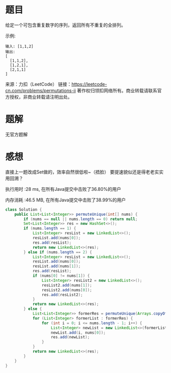 # 题目

给定一个可包含重复数字的序列，返回所有不重复的全排列。

示例:
~~~
输入: [1,1,2]
输出:
[
  [1,1,2],
  [1,2,1],
  [2,1,1]
]
~~~
来源：力扣（LeetCode）
链接：https://leetcode-cn.com/problems/permutations-ii
著作权归领扣网络所有。商业转载请联系官方授权，非商业转载请注明出处。

# 题解

无官方题解

# 感想

直接上一题改成Set做的，效率自然很低啦~（捂脸） 要提速貌似还是得老老实实用回溯？

执行用时 :28 ms, 在所有Java提交中击败了36.80%的用户

内存消耗 :46.5 MB, 在所有Java提交中击败了38.99%的用户

~~~java
class Solution {
    public List<List<Integer>> permuteUnique(int[] nums) {
        if (nums == null || nums.length == 0) return null;
        Set<List<Integer>> res = new HashSet<>();
        if (nums.length == 1) {
            List<Integer> resList = new LinkedList<>();
            resList.add(nums[0]);
            res.add(resList);
            return new LinkedList<>(res);
        } else if (nums.length == 2) {
            List<Integer> resList = new LinkedList<>();
            resList.add(nums[0]);
            resList.add(nums[1]);
            res.add(resList);
            if (nums[0] != nums[1]) {
                List<Integer> resList2 = new LinkedList<>();
                resList2.add(nums[1]);
                resList2.add(nums[0]);
                res.add(resList2);
            }
            return new LinkedList<>(res);
        } else {
            List<List<Integer>> formerRes = permuteUnique(Arrays.copyOfRange(nums, 1, nums.length));
            for (List<Integer> formerList : formerRes) {
                for (int i = 0; i <= nums.length - 1; i++) {
                    List<Integer> newList = new LinkedList<>(formerList);
                    newList.add(i, nums[0]);
                    res.add(newList);
                }
            }
            return new LinkedList<>(res);
        }
    }
}
~~~

